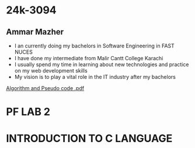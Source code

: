 # 24k-3094
## **Ammar Mazher**   

- I an currently doing my bachelors in Software Engineering in FAST NUCES
- I have done my intermediate from Malir Cantt College Karachi
- I usually spend my time in learning about new technologies and practice on my web development skills
- My vision is to play a vital role in the IT industry after my bachelors

[Algorithm and Pseudo code .pdf](https://github.com/user-attachments/files/16823732/Algorithm.and.Pseudo.code.pdf)

# PF LAB 2 
# INTRODUCTION TO C LANGUAGE
